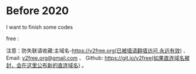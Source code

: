 # Before 2020 #
 I want to finish some codes
 

free
:

注意：防失联请收藏:主域名-https://v2free.org(已被墙请翻墙访问,永远有效) 、Email: v2free.org@gmail.com 、 Github: https://git.io/v2free(如果直连域名被封，会在这里公布新的直连域名) 。